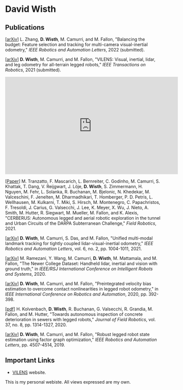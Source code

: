 # David Wisth

## Publications

[[arXiv](https://arxiv.org/abs/2109.05975)] L. Zhang, **D. Wisth**, M. Camurri, and M. Fallon, "Balancing the budget: Feature selection and tracking for multi-camera visual-inertial odometry," *IEEE Robotics and Automation Letters*, 2022 (submitted).

[[arXiv](https://arxiv.org/abs/2107.07243)] **D. Wisth**, M. Camurri, and M. Fallon, "VILENS: Visual, inertial, lidar, and leg odometry for all-terrain legged robots," *IEEE Transactions on Robotics*, 2021 (submitted).

<iframe width="560" height="315" src="https://www.youtube.com/embed/2318fiEB2cQ" title="YouTube video player" frameborder="0" allow="accelerometer; autoplay; clipboard-write; encrypted-media; gyroscope; picture-in-picture" allowfullscreen></iframe>

[[Paper](https://www.research-collection.ethz.ch/handle/20.500.11850/489726)] M. Tranzatto, F. Mascarich, L. Bernreiter, C. Godinho, M. Camurri, S. Khattak, T. Dang, V. Reijgwart, J. Löje, **D. Wisth**, S. Zimmermann, H. Nguyen, M. Fehr, L. Solanka, R. Buchanan, M. Bjelonic, N. Khedekar, M. Valceschini, F. Jenelten, M. Dharmadhikari, T. Homberger, P. D. Petris, L. Wellhausen, M. Kulkarni, T. Miki, S. Hirsch, M. Montenegro, C. Papachristos, F. Tresoldi, J. Carius, G. Valsecchi, J. Lee, K. Meyer, X. Wu, J. Nieto, A. Smith, M. Hutter, R. Siegwart, M. Mueller, M. Fallon, and K. Alexis, "CERBERUS: Autonomous legged and aerial robotic exploration in the tunnel and Urban Circuits of the DARPA Subterranean Challenge," *Field Robotics*, 2021.

[[arXiv](https://arxiv.org/abs/2011.06838)] **D. Wisth**, M. Camurri, S. Das, and M. Fallon, "Unified multi-modal landmark tracking for tightly coupled lidar-visual-inertial odometry," *IEEE Robotics and Automation Letters*, vol. 6, no. 2, pp. 1004-1011, 2021.

[[arXiv](https://arxiv.org/abs/2003.05691)] M. Ramezani, Y. Wang, M. Camurri, **D. Wisth**, M. Mattamala, and M. Fallon, "The Newer College Dataset: Handheld lidar, inertial and vision with ground truth," in *IEEE/RSJ International Conference on Intelligent Robots and Systems*, 2020.

[[arXiv](https://arxiv.org/abs/1910.09875)] **D. Wisth**, M. Camurri, and M. Fallon, "Preintegrated velocity bias estimation to overcome contact nonlinearities in legged robot odometry," in *IEEE International Conference on Robotics and Automation*, 2020, pp. 392-398.

[[pdf](https://ori.ox.ac.uk/media/5620/2020jfr_kolvenbach.pdf)] H. Kolvenbach, **D. Wisth**, R. Buchanan, G. Valsecchi, R. Grandia, M. Fallon, and M. Hutter, "Towards autonomous inspection of concrete deterioration in sewers with legged robots," *Journal of Field Robotics*, vol. 37, no. 8, pp. 1314-1327, 2020.

[[arXiv](https://arxiv.org/abs/1904.03048)] **D. Wisth**, M. Camurri, and M. Fallon, "Robust legged robot state estimation using factor graph optimization," *IEEE Robotics and Automation Letters*, pp. 4507-4514, 2019.

## Important Links

- [VILENS](https://ori.ox.ac.uk/vilens) website.


This is my personal webiste. All views expressed are my own.
